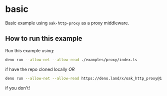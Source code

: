 # basic

Basic example using `oak-http-proxy` as a proxy middleware.

## How to run this example

Run this example using:

```bash
deno run --allow-net --allow-read ./examples/proxy/index.ts
```

if have the repo cloned locally _OR_

```bash
deno run --allow-net --allow-read https://deno.land/x/oak_http_proxy@1.2.0/examples/basic/index.ts
```

if you don't!
